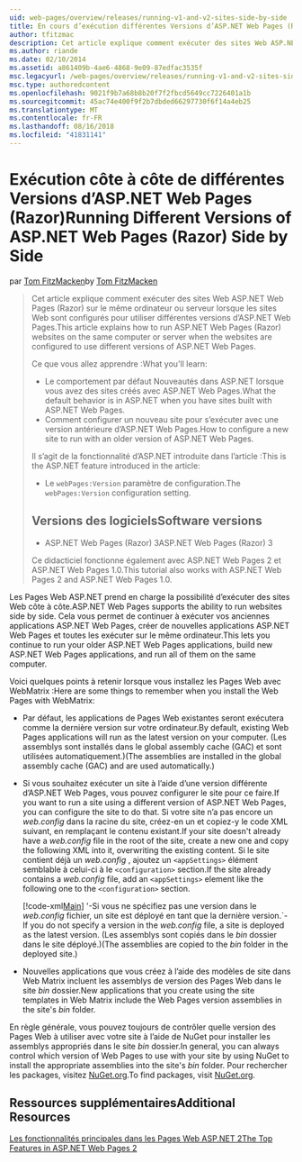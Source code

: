 ```yaml
---
uid: web-pages/overview/releases/running-v1-and-v2-sites-side-by-side
title: En cours d’exécution différentes Versions d’ASP.NET Web Pages (Razor) côte à côte | Microsoft Docs
author: tfitzmac
description: Cet article explique comment exécuter des sites Web ASP.NET Web Pages (Razor) sur le même ordinateur ou serveur lorsque les sites Web sont configurés pour utiliser différentes versions...
ms.author: riande
ms.date: 02/10/2014
ms.assetid: a861409b-4ae6-4868-9e09-87edfac3535f
msc.legacyurl: /web-pages/overview/releases/running-v1-and-v2-sites-side-by-side
msc.type: authoredcontent
ms.openlocfilehash: 9021f9b7a68b8b20f7f2fbcd5649cc7226401a1b
ms.sourcegitcommit: 45ac74e400f9f2b7dbded66297730f6f14a4eb25
ms.translationtype: MT
ms.contentlocale: fr-FR
ms.lasthandoff: 08/16/2018
ms.locfileid: "41831141"
---
```

<a name="running-different-versions-of-aspnet-web-pages-razor-side-by-side"></a><span data-ttu-id="b78d5-103">Exécution côte à côte de différentes Versions d’ASP.NET Web Pages (Razor)</span><span class="sxs-lookup"><span data-stu-id="b78d5-103">Running Different Versions of ASP.NET Web Pages (Razor) Side by Side</span></span>
====================
<span data-ttu-id="b78d5-104">par [Tom FitzMacken](https://github.com/tfitzmac)</span><span class="sxs-lookup"><span data-stu-id="b78d5-104">by [Tom FitzMacken](https://github.com/tfitzmac)</span></span>

> <span data-ttu-id="b78d5-105">Cet article explique comment exécuter des sites Web ASP.NET Web Pages (Razor) sur le même ordinateur ou serveur lorsque les sites Web sont configurés pour utiliser différentes versions d’ASP.NET Web Pages.</span><span class="sxs-lookup"><span data-stu-id="b78d5-105">This article explains how to run ASP.NET Web Pages (Razor) websites on the same computer or server when the websites are configured to use different versions of ASP.NET Web Pages.</span></span>
> 
> <span data-ttu-id="b78d5-106">Ce que vous allez apprendre :</span><span class="sxs-lookup"><span data-stu-id="b78d5-106">What you'll learn:</span></span>
> 
> - <span data-ttu-id="b78d5-107">Le comportement par défaut Nouveautés dans ASP.NET lorsque vous avez des sites créés avec ASP.NET Web Pages.</span><span class="sxs-lookup"><span data-stu-id="b78d5-107">What the default behavior is in ASP.NET when you have sites built with ASP.NET Web Pages.</span></span>
> - <span data-ttu-id="b78d5-108">Comment configurer un nouveau site pour s’exécuter avec une version antérieure d’ASP.NET Web Pages.</span><span class="sxs-lookup"><span data-stu-id="b78d5-108">How to configure a new site to run with an older version of ASP.NET Web Pages.</span></span>
>   
> 
> <span data-ttu-id="b78d5-109">Il s’agit de la fonctionnalité d’ASP.NET introduite dans l’article :</span><span class="sxs-lookup"><span data-stu-id="b78d5-109">This is the ASP.NET feature introduced in the article:</span></span>
> 
> - <span data-ttu-id="b78d5-110">Le `webPages:Version` paramètre de configuration.</span><span class="sxs-lookup"><span data-stu-id="b78d5-110">The `webPages:Version` configuration setting.</span></span>
>   
> 
> ## <a name="software-versions"></a><span data-ttu-id="b78d5-111">Versions des logiciels</span><span class="sxs-lookup"><span data-stu-id="b78d5-111">Software versions</span></span>
> 
> 
> - <span data-ttu-id="b78d5-112">ASP.NET Web Pages (Razor) 3</span><span class="sxs-lookup"><span data-stu-id="b78d5-112">ASP.NET Web Pages (Razor) 3</span></span>
>   
> 
> <span data-ttu-id="b78d5-113">Ce didacticiel fonctionne également avec ASP.NET Web Pages 2 et ASP.NET Web Pages 1.0.</span><span class="sxs-lookup"><span data-stu-id="b78d5-113">This tutorial also works with ASP.NET Web Pages 2 and ASP.NET Web Pages 1.0.</span></span>


<span data-ttu-id="b78d5-114">Les Pages Web ASP.NET prend en charge la possibilité d’exécuter des sites Web côte à côte.</span><span class="sxs-lookup"><span data-stu-id="b78d5-114">ASP.NET Web Pages supports the ability to run websites side by side.</span></span> <span data-ttu-id="b78d5-115">Cela vous permet de continuer à exécuter vos anciennes applications ASP.NET Web Pages, créer de nouvelles applications ASP.NET Web Pages et toutes les exécuter sur le même ordinateur.</span><span class="sxs-lookup"><span data-stu-id="b78d5-115">This lets you continue to run your older ASP.NET Web Pages applications, build new ASP.NET Web Pages applications, and run all of them on the same computer.</span></span>

<span data-ttu-id="b78d5-116">Voici quelques points à retenir lorsque vous installez les Pages Web avec WebMatrix :</span><span class="sxs-lookup"><span data-stu-id="b78d5-116">Here are some things to remember when you install the Web Pages with WebMatrix:</span></span>

- <span data-ttu-id="b78d5-117">Par défaut, les applications de Pages Web existantes seront exécutera comme la dernière version sur votre ordinateur.</span><span class="sxs-lookup"><span data-stu-id="b78d5-117">By default, existing Web Pages applications will run as the latest version on your computer.</span></span> <span data-ttu-id="b78d5-118">(Les assemblys sont installés dans le global assembly cache (GAC) et sont utilisées automatiquement.)</span><span class="sxs-lookup"><span data-stu-id="b78d5-118">(The assemblies are installed in the global assembly cache (GAC) and are used automatically.)</span></span>
- <span data-ttu-id="b78d5-119">Si vous souhaitez exécuter un site à l’aide d’une version différente d’ASP.NET Web Pages, vous pouvez configurer le site pour ce faire.</span><span class="sxs-lookup"><span data-stu-id="b78d5-119">If you want to run a site using a different version of ASP.NET Web Pages, you can configure the site to do that.</span></span> <span data-ttu-id="b78d5-120">Si votre site n’a pas encore un *web.config* dans la racine du site, créez-en un et copiez-y le code XML suivant, en remplaçant le contenu existant.</span><span class="sxs-lookup"><span data-stu-id="b78d5-120">If your site doesn't already have a *web.config* file in the root of the site, create a new one and copy the following XML into it, overwriting the existing content.</span></span> <span data-ttu-id="b78d5-121">Si le site contient déjà un *web.config* , ajoutez un `<appSettings>` élément semblable à celui-ci à le `<configuration>` section.</span><span class="sxs-lookup"><span data-stu-id="b78d5-121">If the site already contains a *web.config* file, add an `<appSettings>` element like the following one to the `<configuration>` section.</span></span>

    [!code-xml[Main](running-v1-and-v2-sites-side-by-side/samples/sample1.xml)]
  <span data-ttu-id="b78d5-122">'-Si vous ne spécifiez pas une version dans le *web.config* fichier, un site est déployé en tant que la dernière version.</span><span class="sxs-lookup"><span data-stu-id="b78d5-122">\`- If you do not specify a version in the *web.config* file, a site is deployed as the latest version.</span></span> <span data-ttu-id="b78d5-123">(Les assemblys sont copiés dans le *bin* dossier dans le site déployé.)</span><span class="sxs-lookup"><span data-stu-id="b78d5-123">(The assemblies are copied to the *bin* folder in the deployed site.)</span></span>
- <span data-ttu-id="b78d5-124">Nouvelles applications que vous créez à l’aide des modèles de site dans Web Matrix incluent les assemblys de version des Pages Web dans le site *bin* dossier.</span><span class="sxs-lookup"><span data-stu-id="b78d5-124">New applications that you create using the site templates in Web Matrix include the Web Pages version assemblies in the site's *bin* folder.</span></span>

<span data-ttu-id="b78d5-125">En règle générale, vous pouvez toujours de contrôler quelle version des Pages Web à utiliser avec votre site à l’aide de NuGet pour installer les assemblys appropriés dans le site *bin* dossier.</span><span class="sxs-lookup"><span data-stu-id="b78d5-125">In general, you can always control which version of Web Pages to use with your site by using NuGet to install the appropriate assemblies into the site's *bin* folder.</span></span> <span data-ttu-id="b78d5-126">Pour rechercher les packages, visitez [NuGet.org](http://NuGet.org).</span><span class="sxs-lookup"><span data-stu-id="b78d5-126">To find packages, visit [NuGet.org](http://NuGet.org).</span></span>

## <a name="additional-resources"></a><span data-ttu-id="b78d5-127">Ressources supplémentaires</span><span class="sxs-lookup"><span data-stu-id="b78d5-127">Additional Resources</span></span>

[<span data-ttu-id="b78d5-128">Les fonctionnalités principales dans les Pages Web ASP.NET 2</span><span class="sxs-lookup"><span data-stu-id="b78d5-128">The Top Features in ASP.NET Web Pages 2</span></span>](top-features-in-web-pages-2.md)
